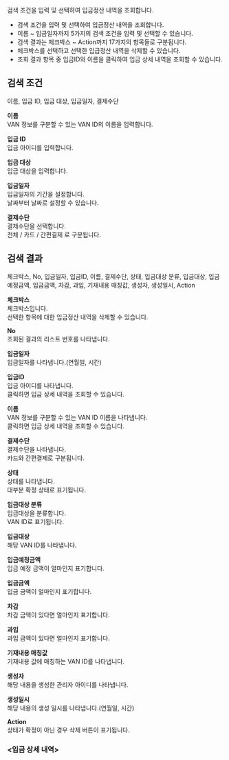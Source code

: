 검색 조건을 입력 및 선택하여 입금정산 내역을 조회합니다.


- 검색 조건을 입력 및 선택하여 입금정산 내역을 조회합니다.
- 이름 ~ 입금일자까지 5가지의 검색 조건을 입력 및 선택할 수 있습니다.
- 검색 결과는 체크박스 ~ Action까지 17가지의 항목들로 구분됩니다.
- 체크박스를 선택하고 선택한 입급정산 내역을 삭제할 수 있습니다.
- 조회 결과 항목 중 입금ID와 이름을 클릭하여 입금 상세 내역을 조회할 수 있습니다.

## 검색 조건
이름, 입금 ID, 입금 대상, 입금일자, 결제수단

**이름**
<br>VAN 정보를 구분할 수 있는 VAN ID의 이름을 입력합니다.

**입금 ID**
<br>입금 아이디를 입력합니다.

**입금 대상**
<br>입금 대상을 입력합니다.

**입금일자**
<br>입금일자의 기간을 설정합니다.
<br>날짜부터 날짜로 설정할 수 있습니다.

**결제수단**
<br>결제수단을 선택합니다.
<br>전체 / 카드 / 간편결제 로 구분됩니다.


## 검색 결과
체크박스, No, 입금일자, 입금ID, 이름, 결제수단, 상태, 입금대상 분류, 입금대상, 입금예정금액, 입금금액, 차감, 과입, 기재내용 매칭값, 생성자, 생성일시, Action

**체크박스**
<br>체크박스입니다.
<br>선택한 항목에 대한 입금정산 내역을 삭제할 수 있습니다.

**No**
<br>조회된 결과의 리스트 번호를 나타냅니다.

**입금일자**
<br>입금일자를 나타냅니다.(연월일, 시간)

**입금ID**
<br>입금 아이디를 나타냅니다.
<br>클릭하면 입금 상세 내역을 조회할 수 있습니다.

**이름**
<br>VAN 정보를 구분할 수 있는 VAN ID 이름을 나타냅니다.
<br>클릭하면 입금 상세 내역을 조회할 수 있습니다.

**결제수단**
<br>결제수단을 나타냅니다.
<br>카드와 간편결제로 구분됩니다.

**상태**
<br>상태를 나타냅니다.
<br>대부분 확정 상태로 표기됩니다.

**입금대상 분류**
<br>입금대상을 분류합니다.
<br>VAN ID로 표기됩니다.

**입금대상**
<br>해당 VAN ID를 나타냅니다.

**입금예정금액**
<br>입금 예정 금액이 얼마인지 표기합니다.

**입금금액**
<br>입금 금액이 얼마인지 표기합니다.

**차감**
<br>차감 금액이 있다면 얼마인지 표기합니다.

**과입**
<br>과입 금액이 있다면 얼마인지 표기합니다.

**기재내용 매칭값**
<br>기재내용 값에 매칭하는 VAN ID를 나타냅니다.

**생성자**
<br>해당 내용을 생성한 관리자 아이디를 나타냅니다.

**생성일시**
<br>해당 내용의 생성 일시를 나타냅니다.(연월일, 시간)

**Action**
<br>상태가 확정이 아닌 경우 삭제 버튼이 표기됩니다.


### <입금 상세 내역>